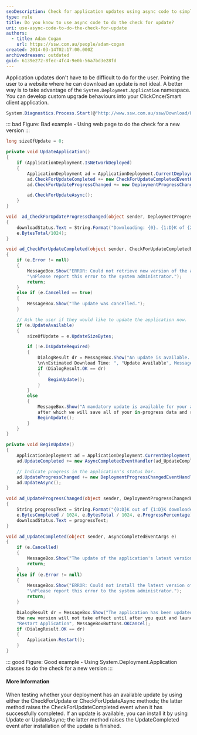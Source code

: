 ```yaml
---
seoDescription: Check for application updates using async code to simplify the process for users and ensure a seamless experience.
type: rule
title: Do you know to use async code to do the check for update?
uri: use-async-code-to-do-the-check-for-update
authors:
  - title: Adam Cogan
    url: https://ssw.com.au/people/adam-cogan
created: 2014-03-14T02:17:00.000Z
archivedreason: outdated
guid: 6139e272-8fec-4fc4-9e0b-56a7bd3e28fd
---
```


Application updates don't have to be difficult to do for the user. Pointing the user to a website where he can download an update is not ideal. A better way is to take advantage of the `System.Deployment.Application` namespace. You can develop custom upgrade behaviours into your ClickOnce/Smart client application.

<!--endintro-->

```cs
System.Diagnostics.Process.Start(@"http://www.ssw.com.au/ssw/Download/ProdBasket.aspx?ID=15");
```

::: bad
Figure: Bad example - Using web page to do the check for a new version
:::

```cs
long sizeOfUpdate = 0;

private void UpdateApplication()
{
    if (ApplicationDeployment.IsNetworkDeployed)
    {
        ApplicationDeployment ad = ApplicationDeployment.CurrentDeployment;
        ad.CheckForUpdateCompleted += new CheckForUpdateCompletedEventHandler(ad_CheckForUpdateCompleted);
        ad.CheckForUpdateProgressChanged += new DeploymentProgressChangedEventHandler(ad_CheckForUpdateProgressChanged);

        ad.CheckForUpdateAsync();
    }
}

void  ad_CheckForUpdateProgressChanged(object sender, DeploymentProgressChangedEventArgs e)
{
    downloadStatus.Text = String.Format("Downloading: {0}. {1:D}K of {2:D}K downloaded.", e.State, e.BytesCompleted/1024,
    e.BytesTotal/1024);
}

void ad_CheckForUpdateCompleted(object sender, CheckForUpdateCompletedEventArgs e)
{
    if (e.Error != null)
    {
        MessageBox.Show("ERROR: Could not retrieve new version of the application. Reason: \n" + e.Error.Message +
        "\nPlease report this error to the system administrator.");
        return;
    }
    else if (e.Cancelled == true)
    {
        MessageBox.Show("The update was cancelled.");
    }

    // Ask the user if they would like to update the application now.
    if (e.UpdateAvailable)
    {
        sizeOfUpdate = e.UpdateSizeBytes;

        if (!e.IsUpdateRequired)
        {
            DialogResult dr = MessageBox.Show("An update is available. Would you like to update the application now?
            \n\nEstimated Download Time: ", "Update Available", MessageBoxButtons.OKCancel);
            if (DialogResult.OK == dr)
            {
                BeginUpdate();
            }
        }
        else
        {
            MessageBox.Show("A mandatory update is available for your application. We will install the update now,
            after which we will save all of your in-progress data and restart your application.");
            BeginUpdate();
        }
    }
}

private void BeginUpdate()
{
    ApplicationDeployment ad = ApplicationDeployment.CurrentDeployment;
    ad.UpdateCompleted += new AsyncCompletedEventHandler(ad_UpdateCompleted);

    // Indicate progress in the application's status bar.
    ad.UpdateProgressChanged += new DeploymentProgressChangedEventHandler(ad_UpdateProgressChanged);
    ad.UpdateAsync();
}

void ad_UpdateProgressChanged(object sender, DeploymentProgressChangedEventArgs e)
{
    String progressText = String.Format("{0:D}K out of {1:D}K downloaded - {2:D}% complete",
    e.BytesCompleted / 1024, e.BytesTotal / 1024, e.ProgressPercentage);
    downloadStatus.Text = progressText;
}

void ad_UpdateCompleted(object sender, AsyncCompletedEventArgs e)
{
    if (e.Cancelled)
    {
        MessageBox.Show("The update of the application's latest version was cancelled.");
        return;
    }
    else if (e.Error != null)
    {
        MessageBox.Show("ERROR: Could not install the latest version of the application. Reason: \n" + e.Error.Message +
        "\nPlease report this error to the system administrator.");
        return;
    }

    DialogResult dr = MessageBox.Show("The application has been updated. Restart? (If you do not restart now,
    the new version will not take effect until after you quit and launch the application again.)",
    "Restart Application", MessageBoxButtons.OKCancel);
    if (DialogResult.OK == dr)
    {
        Application.Restart();
    }
}
```

::: good
Figure: Good example - Using System.Deployment.Application classes to do the check for a new version
:::

#### More Information

When testing whether your deployment has an available update by using either the CheckForUpdate or CheckForUpdateAsync methods; the latter method raises the CheckForUpdateCompleted event when it has successfully completed. If an update is available, you can install it by using Update or UpdateAsync; the latter method raises the UpdateCompleted event after installation of the update is finished.
